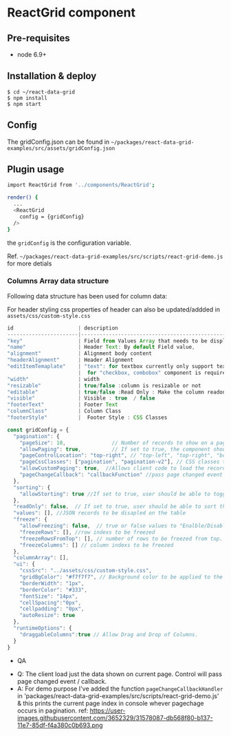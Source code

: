 # ReactGrid component

## Pre-requisites
- node 6.9+

## Installation & deploy

```
$ cd ~/react-data-grid
$ npm install
$ npm start
```


## Config
The gridConfig.json can be found in `~/packages/react-data-grid-examples/src/assets/gridConfig.json`

## Plugin usage 

```sh
import ReactGrid from '../components/ReactGrid';

render() {
  ...
  <ReactGrid 
    config = {gridConfig}
  />
}
```

the `gridConfig` is the configuration variable.

Ref. `~/packages/react-data-grid-examples/src/scripts/react-grid-demo.js` for more detials


### Columns Array data structure
Following data structure has been used for column data:

For header styling css properties of header can also be updated/addded in `assets/css/custom-style.css`

```js
id                     | description                                            
-----------------------|--------------------------------------------------------
"key"                  | Field from Values Array that needs to be displayed     
"name"                 | Header Text: By default Field value,                   
"alignment"            | Alignment body content                                 
"headerAlignment"      | Header Alignment                                       
"editItemTemaplate"    | "text": for textbox currently only support text,       
                       |  for "checkbox, combobox" component is required to be build but that is out of scope. Ref: topcoder forum              
"width"                | width                                                  
"resizable"            | true/false :column is resizable or not                                       
"editable"             | true/false :Read Only : Make the column readonly                   
"visible"              | Visible : true  / false                                
"footerText"           | Footer Text                                            
"columnClass"          | Column Class                                           
"footerStyle"          |  Footer Style : CSS Classes                            

```

```js
const gridConfig = {
  "pagination": {
    "pageSize": 10,               // Number of records to show on a page
    "allowPaging": true,          // If set to true, the component should display pager controls otherwise displays all records
    "pageControlLocation": "top-right", // "top-left", "top-right", "bottom-left", "bottom-right"
    "pageCssClasses": ["pagination", "pagination-v2"], // CSS classes to be applied to pagination controls
    "allowCustomPaging": true,  //Allows client code to load the records per page. Client will set number of pages.
    "pageChangeCallback": "callbackFunction" //pass page changed event / callback.
  },
  "sorting": {
    "allowStorting": true //If set to true, user should be able to toggle sort by clicking on header
  },
  "readOnly": false,  // If set to true, user should be able to sort the grid by clicking on header, Clicking twice should toggle the sort.
  "values": [], //JSON records to be disapled on the table
  "freeze": {
    "allowFreezing": false,  // true or false values to "Enalble/Disable" freezing globally
    "freezeRows": [], //row indexs to be freezed
    "freezeRowsFromTop": [], // number of rows to be freezed from top. Set 0 to disable freezing
    "freezeColumns": [] // column indexs to be freezed
  },
  "columnArray": [],
  "ui": {
    "cssSrc": "../assets/css/custom-style.css",
    "gridBgColor": "#f7f7f7", // Background color to be applied to the ReactGrid.
    "borderWidth": "1px",
    "borderColor": "#333",
    "fontSize": "14px",
    "cellSpacing":"0px",
    "cellpadding": "0px",
    "autoResize": true
  },
  "runtimeOptions": {
    "draggableColumns":true // Allow Drag and Drop of Columns.
  }
}

```

* QA
- Q:  The client load just the data shown on current page. Control will pass page changed event / callback.
- A: For demo purpose I've added the function `pageChangeCallbackHandler` in 'packages/react-data-grid-examples/src/scripts/react-grid-demo.js' & this prints the current page index in console whever pagechage occurs in pagination. ref: https://user-images.githubusercontent.com/3652329/31578087-db568f80-b137-11e7-85df-f4a380c0b693.png

